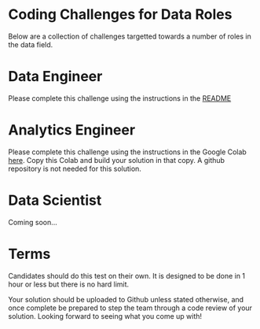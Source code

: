 # Coding Challenges for Data Roles
Below are a collection of challenges targetted towards a number of roles in the data field.

# Data Engineer
Please complete this challenge using the instructions in the [README](data-engineer/README.md)

# Analytics Engineer
Please complete this challenge using the instructions in the Google Colab [here](https://colab.research.google.com/drive/1kjzByjI2qIONMR8Muahb_wheRuxfWpF7). Copy this Colab and build your solution in that copy. A github repository is not needed for this solution.

# Data Scientist
Coming soon...

# Terms
Candidates should do this test on their own. It is designed to be done in 1 hour or less but there is no hard limit.

Your solution should be uploaded to Github unless stated otherwise, and once complete be prepared to step the team through a code review of your solution. Looking forward to seeing what you come up with!